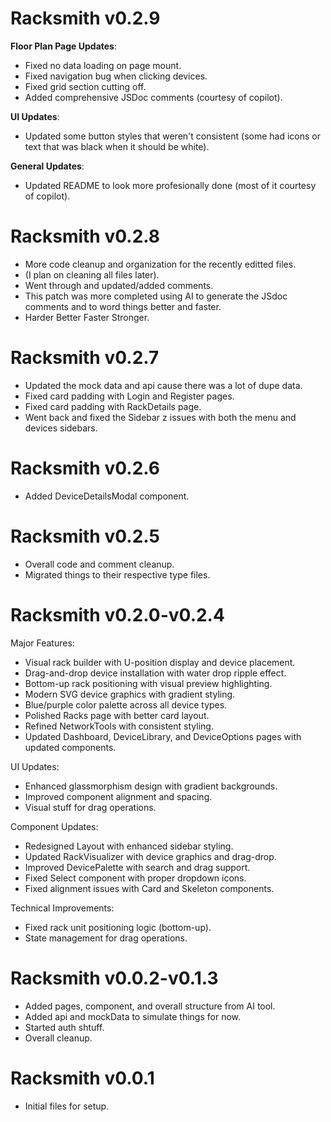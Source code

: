 # Racksmith v0.2.9
**Floor Plan Page Updates**:
- Fixed no data loading on page mount.
- Fixed navigation bug when clicking devices.
- Fixed grid section cutting off.
- Added comprehensive JSDoc comments (courtesy of copilot).

**UI Updates**:
- Updated some button styles that weren't consistent (some had icons or text that was black when it should be white).

**General Updates**:
- Updated README to look more profesionally done (most of it courtesy of copilot).

# Racksmith v0.2.8
- More code cleanup and organization for the recently editted files.
- (I plan on cleaning all files later).
- Went through and updated/added comments.
- This patch was more completed using AI to generate the JSdoc comments and to word things better and faster.
- Harder Better Faster Stronger.

# Racksmith v0.2.7
- Updated the mock data and api cause there was a lot of dupe data.
- Fixed card padding with Login and Register pages.
- Fixed card padding with RackDetails page.
- Went back and fixed the Sidebar z issues with both the menu and devices sidebars.

# Racksmith v0.2.6
- Added DeviceDetailsModal component.

# Racksmith v0.2.5
- Overall code and comment cleanup.
- Migrated things to their respective type files.

# Racksmith v0.2.0-v0.2.4
Major Features:
- Visual rack builder with U-position display and device placement.
- Drag-and-drop device installation with water drop ripple effect.
- Bottom-up rack positioning with visual preview highlighting.
- Modern SVG device graphics with gradient styling.
- Blue/purple color palette across all device types.
- Polished Racks page with better card layout.
- Refined NetworkTools with consistent styling.
- Updated Dashboard, DeviceLibrary, and DeviceOptions pages with updated components.

UI Updates:
- Enhanced glassmorphism design with gradient backgrounds.
- Improved component alignment and spacing.
- Visual stuff for drag operations.

Component Updates:
- Redesigned Layout with enhanced sidebar styling.
- Updated RackVisualizer with device graphics and drag-drop.
- Improved DevicePalette with search and drag support.
- Fixed Select component with proper dropdown icons.
- Fixed alignment issues with Card and Skeleton components.

Technical Improvements:
- Fixed rack unit positioning logic (bottom-up).
- State management for drag operations.

# Racksmith v0.0.2-v0.1.3
- Added pages, component, and overall structure from AI tool.
- Added api and mockData to simulate things for now.
- Started auth shtuff.
- Overall cleanup.

# Racksmith v0.0.1
- Initial files for setup.
